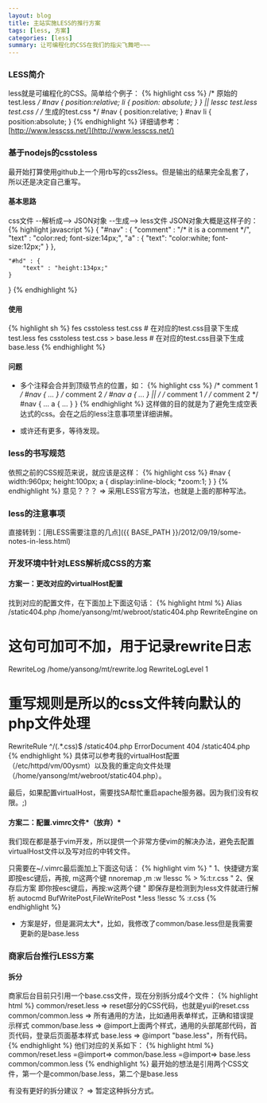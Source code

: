 ```yaml
---
layout: blog
title: 主站实施LESS的推行方案
tags: [less, 方案]
categories: [less]
summary: 让可编程化的CSS在我们的指尖飞舞吧~~~
---
```

### LESS简介
less就是可编程化的CSS。简单给个例子：
{% highlight css %}
/* 原始的test.less */
#nav {
    position:relative;
    li {
        position: absolute;
    }
}
    || lessc test.less test.css
    \/
/* 生成的test.css */
#nav {
    position:relative;
}
#nav li {
    position:absolute;
}
{% endhighlight %}
详细请参考：[http://www.lesscss.net/](http://www.lesscss.net/)
### 基于nodejs的csstoless
最开始打算使用github上一个用rb写的css2less。但是输出的结果完全乱套了，所以还是决定自己重写。
#### 基本思路
css文件 --解析成--> JSON对象 --生成--> less文件
JSON对象大概是这样子的：
{% highlight javascript %}
{
    "#nav" : {
        "comment" : "/* it is a comment */",
        "text" : "color:red; font-size:14px;",
        "a" : {
            "text": "color:white; font-size:12px;"
        }
    },

    "#hd" : {
        "text" : "height:134px;"
    }
}
{% endhighlight %}
#### 使用
{% highlight sh %}
fes csstoless test.css # 在对应的test.css目录下生成test.less
fes csstoless test.css > base.less # 在对应的test.css目录下生成base.less
{% endhighlight %}
#### 问题
* 多个注释会合并到顶级节点的位置，如：
{% highlight css %}
/* comment 1 */
#nav { ... }
/* comment 2 */
#nav a { ... }
    ||
    \/
/* comment 1 */
/* comment 2 */
#nav {
    ...
    a {
        ...
    }
}
{% endhighlight %}
这样做的目的就是为了避免生成空表达式的css。会在之后的less注意事项里详细讲解。

* 或许还有更多，等待发现。
### less的书写规范
依照之前的CSS规范来说，就应该是这样：
{% highlight css %}
#nav {
    width:960px;
    height:100px;
    a {
        display:inline-block;
        *zoom:1;
    }
}
{% endhighlight %}
意见？？？ => 采用LESS官方写法，也就是上面的那种写法。
### less的注意事项
直接转到：[用LESS需要注意的几点]({{ BASE_PATH }}/2012/09/19/some-notes-in-less.html)
### 开发环境中针对LESS解析成CSS的方案
#### 方案一：更改对应的virtualHost配置
找到对应的配置文件，在下面加上下面这句话：
{% highlight html %}
Alias /static404.php /home/yansong/mt/webroot/static404.php
RewriteEngine on
# 这句可加可不加，用于记录rewrite日志
RewriteLog /home/yansong/mt/rewrite.log
RewriteLogLevel 1
# 重写规则是所以的css文件转向默认的php文件处理
RewriteRule ^/(.*\.css)$ /static404.php
ErrorDocument 404 /static404.php
{% endhighlight %}
具体可以参考我的virtualHost配置（/etc/httpd/vm/00ysmt）以及我的重定向文件处理（/home/yansong/mt/webroot/static404.php）。

最后，如果配置virtualHost，需要找SA帮忙重启apache服务器。因为我们没有权限。;)

#### 方案二：配置.vimrc文件*（放弃）*
我们现在都是基于vim开发，所以提供一个非常方便vim的解决办法，避免去配置virtualHost文件以及写对应的中转文件。

只需要在~/.vimrc最后面加上下面这句话：
{% highlight vim %}
" 1、快捷键方案 即按esc键后，再按, m这两个键
nnoremap ,m :w <BAR> !lessc % > %:t:r.css<CR><space>
" 2、保存后方案 即你按esc键后，再按:w这两个键
" 即保存是检测到为less文件就进行解析
autocmd BufWritePost,FileWritePost *.less !lessc % <afile>:r.css
{% endhighlight %}

* 方案是好，但是漏洞太大*，比如，我修改了common/base.less但是我需要更新的是base.less

### 商家后台推行LESS方案
#### 拆分
商家后台目前只引用一个base.css文件，现在分别拆分成4个文件：
{% highlight html %}
common/reset.less    =>  reset部分的CSS代码，也就是yui的reset.css
common/common.less   =>  所有通用的方法，比如通用表单样式，正确和错误提示样式
common/base.less     =>  @import上面两个样式，通用的头部尾部代码，首页代码，登录后页面基本样式
base.less            =>  @import "base.less"，所有代码。
{% endhighlight %}
他们对应的关系如下：
{% highlight html %}
common/reset.less
                    =@import=>  common/base.less  =@import=> base.less
common/common.less
{% endhighlight %}
最开始的想法是引用两个CSS文件，第一个是common/base.less，第二个是base.less

有没有更好的拆分建议？ => 暂定这种拆分方式。
